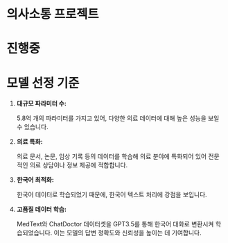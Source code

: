 # 의사소통 프로젝트

# 진행중


# 모델 선정 기준

1. **대규모 파라미터 수:**

   5.8억 개의 파라미터를 가지고 있어, 다양한 의료 데이터에 대해 높은 성능을 보일 수 있습니다.

3. **의료 특화:**

   의료 문서, 논문, 임상 기록 등의 데이터를 학습해 의료 분야에 특화되어 있어 전문적인 의료 상담이나 정보 제공에 적합합니다.
   
4. **한국어 최적화:**

   한국어 데이터로 학습되었기 때문에, 한국어 텍스트 처리에 강점을 보입니다.

5. **고품질 데이터 학습:**

   MedText와 ChatDoctor 데이터셋을 GPT3.5를 통해 한국어 대화로 변환시켜 학습되었습니다.
   이는 모델의 답변 정확도와 신뢰성을 높이는 데 기여합니다.
